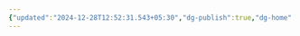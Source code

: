 ```yaml
---
{"updated":"2024-12-28T12:52:31.543+05:30","dg-publish":true,"dg-home":false,"tags":["sem3/physics"],"permalink":"/physics/paper-1/","dgPassFrontmatter":true,"created":"2024-12-28T12:47:12.971+05:30"}
---
```



